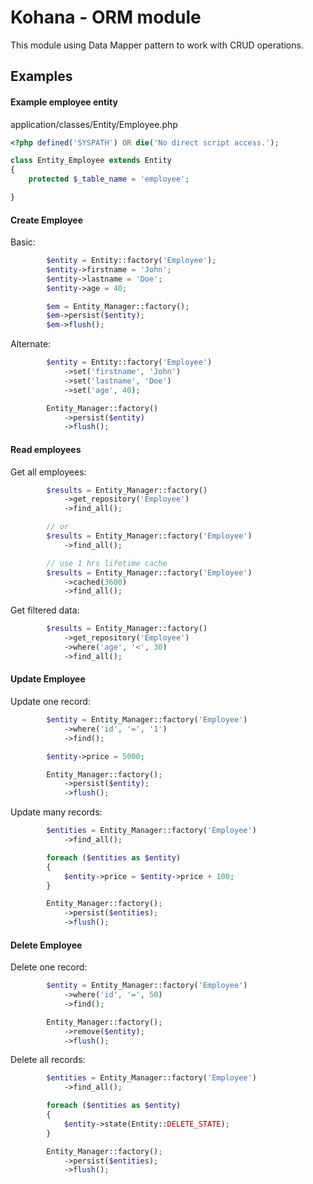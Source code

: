 # Kohana - ORM module

This module using Data Mapper pattern to work with CRUD operations.

## Examples

#### Example employee entity

application/classes/Entity/Employee.php

```php
<?php defined('SYSPATH') OR die('No direct script access.');

class Entity_Employee extends Entity
{
    protected $_table_name = 'employee';

}
```

#### Create Employee

Basic:

```php
        $entity = Entity::factory('Employee');
        $entity->firstname = 'John';
        $entity->lastname = 'Doe';
        $entity->age = 40;

        $em = Entity_Manager::factory();
        $em->persist($entity);
        $em->flush();
```

Alternate:

```php
        $entity = Entity::factory('Employee')
            ->set('firstname', 'John')
            ->set('lastname', 'Doe')
            ->set('age', 40);

        Entity_Manager::factory()
            ->persist($entity)
            ->flush();
```

#### Read employees

Get all employees:

```php
        $results = Entity_Manager::factory()
            ->get_repository('Employee')
            ->find_all();

        // or
        $results = Entity_Manager::factory('Employee')
            ->find_all();

        // use 1 hrs lifetime cache
        $results = Entity_Manager::factory('Employee')
            ->cached(3600)
            ->find_all();

```

Get filtered data:

```php
        $results = Entity_Manager::factory()
            ->get_repository('Employee')
            ->where('age', '<', 30)
            ->find_all();

```

#### Update Employee

Update one record:

```php
        $entity = Entity_Manager::factory('Employee')
            ->where('id', '=', '1')
            ->find();

        $entity->price = 5000;

        Entity_Manager::factory();
            ->persist($entity);
            ->flush();

```

Update many records:

```php
        $entities = Entity_Manager::factory('Employee')
            ->find_all();

        foreach ($entities as $entity)
        {
            $entity->price = $entity->price + 100;
        }

        Entity_Manager::factory();
            ->persist($entities);
            ->flush();

```

#### Delete Employee

Delete one record:

```php
        $entity = Entity_Manager::factory('Employee')
            ->where('id', '=', 50)
            ->find();

        Entity_Manager::factory();
            ->remove($entity);
            ->flush();

```

Delete all records:

```php
        $entities = Entity_Manager::factory('Employee')
            ->find_all();

        foreach ($entities as $entity)
        {
            $entity->state(Entity::DELETE_STATE);
        }

        Entity_Manager::factory();
            ->persist($entities);
            ->flush();

```
